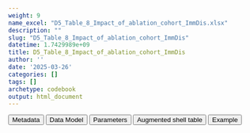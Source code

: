 ```yaml
---
weight: 9
name_excel: "D5_Table_8_Impact_of_ablation_cohort_ImmDis.xlsx"
description: ""
slug: "D5_Table_8_Impact_of_ablation_cohort_ImmDis"
datetime: 1.7429989e+09
title: D5_Table_8_Impact_of_ablation_cohort_ImmDis
author: ''
date: '2025-03-26'
categories: []
tags: []
archetype: codebook
output: html_document
---
```


<script src="/rmarkdown-libs/core-js/shim.min.js"></script>
<script src="/rmarkdown-libs/react/react.min.js"></script>
<script src="/rmarkdown-libs/react/react-dom.min.js"></script>
<script src="/rmarkdown-libs/reactwidget/react-tools.js"></script>
<script src="/rmarkdown-libs/htmlwidgets/htmlwidgets.js"></script>
<link href="/rmarkdown-libs/reactable/reactable.css" rel="stylesheet" />
<script src="/rmarkdown-libs/reactable-binding/reactable.js"></script>
<div class="tab">
<button class="tablinks" onclick="openCity(event, &#39;Metadata&#39;)" id="defaultOpen">Metadata</button>
<button class="tablinks" onclick="openCity(event, &#39;Data Model&#39;)">Data Model</button>
<button class="tablinks" onclick="openCity(event, &#39;Parameters&#39;)">Parameters</button>
<button class="tablinks" onclick="openCity(event, &#39;Augmented shell table&#39;)">Augmented shell table</button>
<button class="tablinks" onclick="openCity(event, &#39;Example&#39;)">Example</button>
</div>
<div id="Metadata" class="tabcontent">
<div id="htmlwidget-1" class="reactable html-widget" style="width:auto;height:600px;"></div>
<script type="application/json" data-for="htmlwidget-1">{"x":{"tag":{"name":"Reactable","attribs":{"data":{"metadata_name":["Name of the dataset","Content of the dataset","Unit of observation","Dataset where the list of UoOs is fully listed and with 1 record per UoO","How many observations per UoO","NxUoO","Variables capturing the UoO","Primary key","Parameters",null,null,null,null,null,null,null,null,null,null,null],"metadata_content":["D5_Table_8_Impact_of_ablation_cohort_{ImmDis}","Impact of using selected prompts on number of participants persons and delay of entrance in the cohort of {ImmDis}","datasource",null,"1","1","datasource","datasource","ImmDis",null,null,null,null,null,null,null,null,null,null,null]},"columns":[{"id":"metadata_name","name":"metadata_name","type":"character"},{"id":"metadata_content","name":"metadata_content","type":"character"}],"sortable":false,"searchable":true,"pagination":false,"highlight":true,"bordered":true,"striped":true,"style":{"maxWidth":1800},"height":"600px","dataKey":"62d24e57211dd3bdfde8690627e31745"},"children":[]},"class":"reactR_markup"},"evals":[],"jsHooks":[]}</script>
</div>
<div id="Data Model" class="tabcontent">
<div id="htmlwidget-2" class="reactable html-widget" style="width:auto;height:600px;"></div>
<script type="application/json" data-for="htmlwidget-2">{"x":{"tag":{"name":"Reactable","attribs":{"data":{"Varname":["ds","n_1","n_1_{group_of_prompts}","p_1_{group_of_prompts}","n_2","n_2_{group_of_prompts}","n_3","n_3_{group_of_prompts}","n_4","n_4_{group_of_prompts}","n_4_main_not_{group_of_prompts}","p_4_main_not_{group_of_prompts}","n_4_both_{group_of_prompts}","p_4_both_{group_of_prompts}","median_time_to_entry_main","p25_time_to_entry_main","p75_time_to_entry_main","median_time_to_entry_{group_of_prompts}","p25_time_to_entry_{group_of_prompts}","p75_time_to_entry_{group_of_prompts}"],"Description":["data source name, as stored in CDM_SOURCE, plus possible specification of subpopulation","Subjects with ≥1 disease diagnosis during study period, Main, n ","Subjects with ≥1 disease diagnosis during study period, Ablation leaving {group_of_prompts}, n (%) ","previous n as a % of n_1","≥1 disease diagnosis during look-back, Main, n","≥1 disease diagnosis during look-back, Ablation leaving {group_of_prompts}, n","Additional exclusion criterion, Main, n","≥1 disease diagnosis during look-back, Ablation leaving {group_of_prompts}, n","Subjects included in the study cohort, Main, n ","Subjects included in the study cohort, Ablation leaving {group_of_prompts}, n ","Subjects included in the study cohort, only in main and not in {group_of_prompts}, n (%) ","previous n as a % of n_4","Subjects in both main and {group_of_prompts}, n (%) ","previous n as a % of n_4","Days from start of study period (1/1/2017) and first disease diagnosis (cohort entry), median in the main analysis","Days from start of study period (1/1/2017) and first disease diagnosis (cohort entry), 1st quartile in the main analysis","Days from start of study period (1/1/2017) and first disease diagnosis (cohort entry), 3rd quartile in the main analysis","Days from start of study period (1/1/2017) and first disease diagnosis (cohort entry), median in the ablation analysis leaving {group_of_prompts}","Days from start of study period (1/1/2017) and first disease diagnosis (cohort entry), 1st quartile in the ablation analysis leaving {group_of_prompts}","Days from start of study period (1/1/2017) and first disease diagnosis (cohort entry), 3rd quartile in the ablation analysis leaving {group_of_prompts}"],"Format":[null,null,null,null,null,null,null,null,null,null,null,null,null,null,null,null,null,null,null,null],"Vocabulary":["BIFAP_PC_HOSP\r\nSIDIAP\r\nVID\r\nEPICHRON\r\nPEDIANET\r\nDNR\r\nNNR\r\nFHR\r\nSNDS\r\nCPRD",null,null,null,null,null,null,null,null,null,null,null,null,null,null,null,null,null,null,null],"Description / Notes":[null,null,null,null,null,null,null,null,null,null,null,null,null,null,null,null,null,null,null,null],"Parameters":[null,null,null,null,null,null,null,null,null,null,null,null,null,null,null,null,null,null,null,null],"Source tables and variables":[null,null,null,null,null,null,null,null,null,null,null,null,null,null,null,null,null,null,null,null],"Retrieved":[null,null,null,null,null,null,null,null,null,null,null,null,null,null,null,null,null,null,null,null],"Calculated":[null,null,null,null,null,null,null,null,null,null,null,null,null,null,null,null,null,null,null,null],"Algorithm_id":[null,null,null,null,null,null,null,null,null,null,null,null,null,null,null,null,null,null,null,null],"Rule":[null,null,null,null,null,null,null,null,null,null,null,null,null,null,null,null,null,null,null,null]},"columns":[{"id":"Varname","name":"Varname","type":"character"},{"id":"Description","name":"Description","type":"character"},{"id":"Format","name":"Format","type":"logical"},{"id":"Vocabulary","name":"Vocabulary","type":"character"},{"id":"Description / Notes","name":"Description / Notes","type":"logical"},{"id":"Parameters","name":"Parameters","type":"logical"},{"id":"Source tables and variables","name":"Source tables and variables","type":"logical"},{"id":"Retrieved","name":"Retrieved","type":"logical"},{"id":"Calculated","name":"Calculated","type":"logical"},{"id":"Algorithm_id","name":"Algorithm_id","type":"logical"},{"id":"Rule","name":"Rule","type":"logical"}],"sortable":false,"searchable":true,"pagination":false,"highlight":true,"bordered":true,"striped":true,"style":{"maxWidth":1800},"height":"600px","dataKey":"315f978d9f59a50f5ccb2fc19488a4ec"},"children":[]},"class":"reactR_markup"},"evals":[],"jsHooks":[]}</script>
</div>
<div id="Parameters" class="tabcontent">
<div id="htmlwidget-3" class="reactable html-widget" style="width:auto;height:600px;"></div>
<script type="application/json" data-for="htmlwidget-3">{"x":{"tag":{"name":"Reactable","attribs":{"data":{"parameter":["ImmDis","ImmDis","ImmDis","ImmDis","ImmDis","ImmDis","ImmDis","ImmDis","ImmDis","ImmDis","group_of_prompts","group_of_prompts","group_of_prompts",null,null,null,null,null,null,null],"value":["E_GRAVES_AESI","Im_HASHIMOTO_AESI","V_PAN_AESI","M_ARTRHEU_AESI","M_ARTPSORIATIC_AESI","N_DEMYELMS_AESI","SK_ERYTHEMANODOSUM_AESI","Im_SLE_AESI","D_ULCERATIVECOLITIS_AESI","D_HEPATITISAUTOIMMUNE_AESI","PC","HOSP_DISP","HOSP_SPEC_DISP",null,null,null,null,null,null,null],"label":["Graves","Hashimoto","Polyarteritis nodose","Rheumatoid arthritis","Psoriatic arthritis","Multiple sclerosis","Erythema nodosum","SLE","Ulcerative colitis","Autoimmune hepatitis",null,null,null,null,null,null,null,null,null,null],"parameter_in_program":["immune_diseases_in_the_study","immune_diseases_in_the_study","immune_diseases_in_the_study","immune_diseases_in_the_study","immune_diseases_in_the_study","immune_diseases_in_the_study","immune_diseases_in_the_study","immune_diseases_in_the_study","immune_diseases_in_the_study","immune_diseases_in_the_study","groups_of_prompts","groups_of_prompts","groups_of_prompts",null,null,null,null,null,null,null],"set_in_step":[null,null,null,null,null,null,null,null,null,null,null,null,null,null,null,null,null,null,null,null],"notes":[null,null,null,null,null,null,null,null,null,null,null,null,null,null,null,null,null,null,null,null]},"columns":[{"id":"parameter","name":"parameter","type":"character"},{"id":"value","name":"value","type":"character"},{"id":"label","name":"label","type":"character"},{"id":"parameter_in_program","name":"parameter_in_program","type":"character"},{"id":"set_in_step","name":"set_in_step","type":"logical"},{"id":"notes","name":"notes","type":"logical"}],"sortable":false,"searchable":true,"pagination":false,"highlight":true,"bordered":true,"striped":true,"style":{"maxWidth":1800},"height":"600px","dataKey":"df10136f942507b951c787fc2436c499"},"children":[]},"class":"reactR_markup"},"evals":[],"jsHooks":[]}</script>
</div>
<div id="Augmented shell table" class="tabcontent">
<div id="htmlwidget-4" class="reactable html-widget" style="width:auto;height:600px;"></div>
<script type="application/json" data-for="htmlwidget-4">{"x":{"tag":{"name":"Reactable","attribs":{"data":{"...1":["Subjects with ≥1 disease diagnosis during study period, n ",null,null,null,"Subjects excluded by cause: ","≥1 disease diagnosis during look-back*, n ",null,null,null,"≥1 exclusion criterion during look-back, n ",null,null,null,"Subjects included in the study cohort, n ",null,null,null,null,null,null],"...2":["Main ","Ablation leaving PC, n (%) ","Ablation leaving HOSP_DISP, n (%) ","Ablation leaving HOSP_SPEC_DISP, n (%) ",null,"Main ","Ablation leaving PC, n","Ablation leaving HOSP_DISP, n","Ablation leaving HOSP_SPEC_DISP, n","Main ","Ablation leaving PC, n","Ablation leaving HOSP_DISP, n","Ablation leaving HOSP_SPEC_DISP, n","Main ","Ablation leaving PC, n ","Subject only in main, n (%) ","Subjects in both, n (%) ","Ablation leaving HOSP_DISP, n ",null,"Subject only in main, n (%) "],"BIFAP":[null,null,null,null,null,null,null,null,null,null,null,null,null,null,null,null,null,null,null,null],"SIDIAP":[null,null,null,null,null,null,null,null,null,null,null,null,null,null,null,null,null,null,null,null],"VID":[null,null,null,null,null,null,null,null,null,null,null,null,null,null,null,null,null,null,null,null],"EPICHRON":[null,null,null,null,null,null,null,null,null,null,null,null,null,null,null,null,null,null,null,null],"PEDIANET":[null,null,null,null,null,null,null,null,null,null,null,null,null,null,null,null,null,null,null,null],"DNR":[null,null,null,null,null,null,null,null,null,null,null,null,null,null,null,null,null,null,null,null],"NNR":[null,null,null,null,null,null,null,null,null,null,null,null,null,null,null,null,null,null,null,null],"FHR":[null,null,null,null,null,null,null,null,null,null,null,null,null,null,null,null,null,null,null,null],"SNDS":[null,null,null,null,null,null,null,null,null,null,null,null,null,null,null,null,null,null,null,null],"CPRD":[null,null,null,null,null,null,null,null,null,null,null,null,null,null,null,null,null,null,null,null]},"columns":[{"id":"...1","name":"...1","type":"character"},{"id":"...2","name":"...2","type":"character"},{"id":"BIFAP","name":"BIFAP","type":"logical"},{"id":"SIDIAP","name":"SIDIAP","type":"logical"},{"id":"VID","name":"VID","type":"logical"},{"id":"EPICHRON","name":"EPICHRON","type":"logical"},{"id":"PEDIANET","name":"PEDIANET","type":"logical"},{"id":"DNR","name":"DNR","type":"logical"},{"id":"NNR","name":"NNR","type":"logical"},{"id":"FHR","name":"FHR","type":"logical"},{"id":"SNDS","name":"SNDS","type":"logical"},{"id":"CPRD","name":"CPRD","type":"logical"}],"sortable":false,"searchable":true,"pagination":false,"highlight":true,"bordered":true,"striped":true,"style":{"maxWidth":1800},"height":"600px","dataKey":"5bcbf961234845a91c54bae5c64a2574"},"children":[]},"class":"reactR_markup"},"evals":[],"jsHooks":[]}</script>
</div>
<div id="Example" class="tabcontent">
<div id="htmlwidget-5" class="reactable html-widget" style="width:auto;height:600px;"></div>
<script type="application/json" data-for="htmlwidget-5">{"x":{"tag":{"name":"Reactable","attribs":{"data":{"empty":[null,null,null,null,null,null,null,null,null,null,null,null,null,null,null,null,null,null,null,null]},"columns":[{"id":"empty","name":"empty","type":"logical"}],"sortable":false,"searchable":true,"pagination":false,"highlight":true,"bordered":true,"striped":true,"style":{"maxWidth":1800},"height":"600px","dataKey":"0727e8571a9b6e19121c0ad1f770c269"},"children":[]},"class":"reactR_markup"},"evals":[],"jsHooks":[]}</script>
</div>
